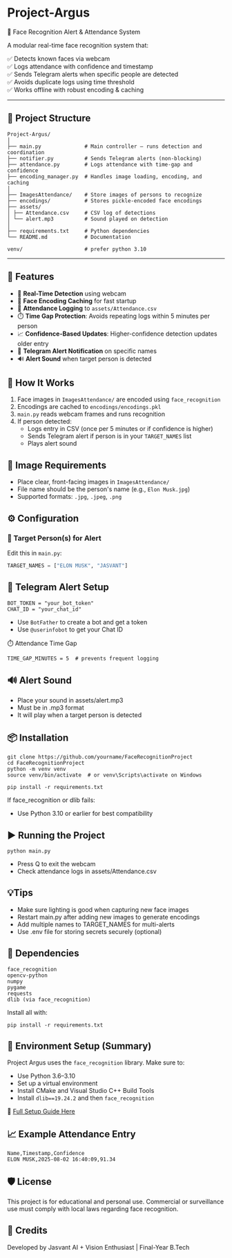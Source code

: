 # Project-Argus
🎯 Face Recognition Alert & Attendance System

A modular real-time face recognition system that:

✅ Detects known faces via webcam  
✅ Logs attendance with confidence and timestamp  
✅ Sends Telegram alerts when specific people are detected  
✅ Avoids duplicate logs using time threshold  
✅ Works offline with robust encoding & caching  

---

## 📁 Project Structure
    Project-Argus/
    │
    ├── main.py              # Main controller — runs detection and coordination
    ├── notifier.py          # Sends Telegram alerts (non-blocking)
    ├── attendance.py        # Logs attendance with time-gap and confidence
    ├── encoding_manager.py  # Handles image loading, encoding, and caching
    │
    ├── ImagesAttendance/    # Store images of persons to recognize
    ├── encodings/           # Stores pickle-encoded face encodings
    ├── assets/
    │ ├── Attendance.csv     # CSV log of detections
    │ └── alert.mp3          # Sound played on detection
    │
    ├── requirements.txt     # Python dependencies
    └── README.md            # Documentation
    
    venv/                    # prefer python 3.10

---

## 🚀 Features

- 🎥 **Real-Time Detection** using webcam
- 🧠 **Face Encoding Caching** for fast startup
- 📝 **Attendance Logging** to `assets/Attendance.csv`
- ⏱️ **Time Gap Protection**: Avoids repeating logs within 5 minutes per person
- 📈 **Confidence-Based Updates**: Higher-confidence detection updates older entry
- 📩 **Telegram Alert Notification** on specific names
- 🔊 **Alert Sound** when target person is detected



## 🧠 How It Works

1. Face images in `ImagesAttendance/` are encoded using `face_recognition`
2. Encodings are cached to `encodings/encodings.pkl`
3. `main.py` reads webcam frames and runs recognition
4. If person detected:
   - Logs entry in CSV (once per 5 minutes or if confidence is higher)
   - Sends Telegram alert if person is in your `TARGET_NAMES` list
   - Plays alert sound



## 📸 Image Requirements

- Place clear, front-facing images in `ImagesAttendance/`
- File name should be the person's name (e.g., `Elon Musk.jpg`)
- Supported formats: `.jpg`, `.jpeg`, `.png`



## ⚙️ Configuration

### 🎯 Target Person(s) for Alert
Edit this in `main.py`:
```python
TARGET_NAMES = ["ELON MUSK", "JASVANT"]
```
## 📲 Telegram Alert Setup
```In notifier.py, replace:
BOT_TOKEN = "your_bot_token"
CHAT_ID = "your_chat_id"
```
- Use `BotFather` to create a bot and get a token
- Use `@userinfobot` to get your Chat ID



⏱️ Attendance Time Gap
```In attendance.py, change:
TIME_GAP_MINUTES = 5  # prevents frequent logging
```


## 🔊 Alert Sound
- Place your sound in assets/alert.mp3
- Must be in .mp3 format
- It will play when a target person is detected



## 📦 Installation
```🐍 1. Clone and Set Up Virtual Environment
git clone https://github.com/yourname/FaceRecognitionProject
cd FaceRecognitionProject
python -m venv venv
source venv/bin/activate  # or venv\Scripts\activate on Windows
```
```📦 2. Install Python Dependencies
pip install -r requirements.txt
```
If face_recognition or dlib fails:
- Use Python 3.10 or earlier for best compatibility



## ▶️ Running the Project
```
python main.py
```
- Press Q to exit the webcam
- Check attendance logs in assets/Attendance.csv



## 💡Tips
- Make sure lighting is good when capturing new face images
- Restart main.py after adding new images to generate encodings
- Add multiple names to TARGET_NAMES for multi-alerts
- Use .env file for storing secrets securely (optional)


## 🔐 Dependencies
```
face_recognition
opencv-python
numpy
pygame
requests
dlib (via face_recognition)
```
Install all with:
```
pip install -r requirements.txt
```
## 🔧 Environment Setup (Summary)

Project Argus uses the `face_recognition` library. Make sure to:

- Use Python 3.6–3.10
- Set up a virtual environment
- Install CMake and Visual Studio C++ Build Tools
- Install `dlib==19.24.2` and then `face_recognition`

📖 [Full Setup Guide Here](https://github.com/jasvant0020/face-recognition-windows-install-guid?tab=readme-ov-file#-face-recognition-setup-guide-windows)


## 📈 Example Attendance Entry
```
Name,Timestamp,Confidence
ELON MUSK,2025-08-02 16:40:09,91.34
```


## 🛡️ License
This project is for educational and personal use. Commercial or surveillance use must comply with local laws regarding face recognition.



## 🙌 Credits
Developed by Jasvant
AI + Vision Enthusiast | Final-Year B.Tech
